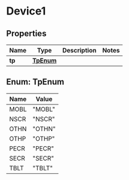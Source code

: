 

# Device1

## Properties

Name | Type | Description | Notes
------------ | ------------- | ------------- | -------------
**tp** | [**TpEnum**](#TpEnum) |  | 



## Enum: TpEnum

Name | Value
---- | -----
MOBL | &quot;MOBL&quot;
NSCR | &quot;NSCR&quot;
OTHN | &quot;OTHN&quot;
OTHP | &quot;OTHP&quot;
PECR | &quot;PECR&quot;
SECR | &quot;SECR&quot;
TBLT | &quot;TBLT&quot;




